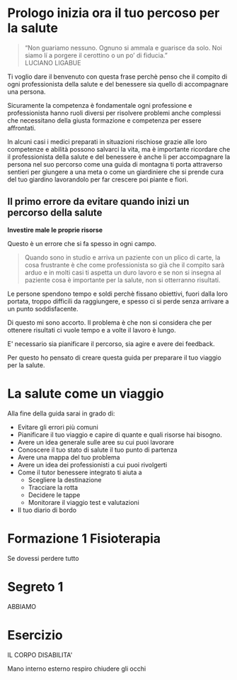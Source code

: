
# Prologo inizia ora il tuo percoso per la salute

> “Non guariamo nessuno. Ognuno si ammala e guarisce da solo. Noi siamo lí a porgere il cerottino o un po’ di fiducia.”  
LUCIANO LIGABUE

Ti voglio dare il benvenuto con questa frase perchè penso che il compito di ogni professionista della salute e del benessere sia quello di accompagnare una persona.

Sicuramente la competenza è fondamentale ogni professione e professionista hanno ruoli diversi per risolvere problemi anche complessi che necessitano della giusta formazione e competenza per essere affrontati. 

In alcuni casi i medici preparati in situazioni rischiose grazie alle loro competenze e  abilità possono salvarci la vita, ma è importante ricordare che il professionista della salute e del benessere è anche li per accompagnare la persona nel suo percorso come una guida di montagna ti porta attraverso sentieri per giungere a una meta o come un giardiniere che si prende cura del tuo giardino lavorandolo per far crescere poi piante e fiori.



## Il primo errore da evitare  quando inizi un percorso della salute

**Investire male le proprie risorse**

Questo è un errore che si fa spesso in ogni campo.

> Quando sono in studio e arriva un paziente con un plico di carte, la cosa frustrante è che come professionista so già che il compito sarà arduo e in molti casi ti aspetta un duro lavoro e se non si insegna al paziente cosa è importante per la salute, non si otterranno risultati.

Le persone spendono tempo e soldi perchè fissano obiettivi, fuori dalla loro portata, troppo difficili da raggiungere, e spesso ci si perde senza arrivare a un punto soddisfacente.

Di questo mi sono accorto. Il problema è che non si considera che per ottenere risultati ci vuole tempo e a volte il lavoro  è lungo. 

E' necessario sia pianificare il percorso, sia agire e avere dei feedback.

Per questo ho pensato di creare questa guida per preparare il tuo viaggio per la salute.

# La salute come un viaggio
    
Alla fine della guida sarai in grado di:

-  Evitare gli errori più comuni 
-  Pianificare il tuo viaggio e capire di quante e quali  risorse hai bisogno.
- Avere un idea generale sulle aree su cui puoi lavorare 
- Conoscere il tuo stato di salute il tuo punto di partenza
- Avere una mappa del tuo problema 
- Avere un idea dei professionisti a cui puoi rivolgerti
- Come il tutor benessere integrato ti aiuta a 
	- Scegliere la destinazione 
	- Tracciare la rotta 
	- Decidere le tappe  
	- Monitorare il viaggio test e valutazioni
- Il tuo diario di bordo











# Formazione 1 Fisioterapia


Se dovessi perdere tutto
# Segreto 1
ABBIAMO

# Esercizio 

IL CORPO 
DISABILITA'

Mano interno esterno respiro chiudere gli occhi
<!--stackedit_data:
eyJoaXN0b3J5IjpbLTUwOTI1MDUwMywtMTI0MDM4MTQzLDEyMT
U4NTk0MTIsMjI1ODM3NDA4LC0xODA3NDMyNzI2LC03MjU1Nzky
MjBdfQ==
-->